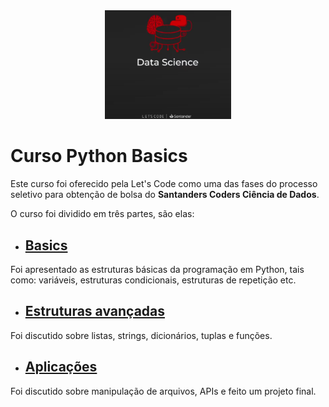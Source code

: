 <div style="text-align:center"><img src="./images/logo.png" width=40%/></div>

# Curso Python Basics
Este curso foi oferecido pela Let's Code como uma das fases do processo seletivo para obtenção de bolsa do **Santanders Coders Ciência de Dados**.

O curso foi dividido em três partes, são elas:

- ## [Basics](./Basics)
Foi apresentado as estruturas básicas da programação em Python, tais como: variáveis, estruturas condicionais, estruturas de repetição etc.

- ## [Estruturas avançadas](./Estruturas_avançadas)
Foi discutido sobre listas, strings, dicionários, tuplas e funções.

- ## [Aplicações](./Aplicações)
Foi discutido sobre manipulação de arquivos, APIs e feito um projeto final.